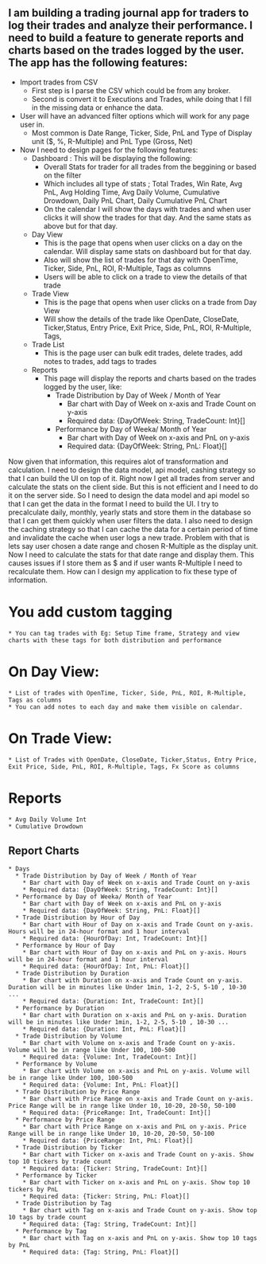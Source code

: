 ## I am building a trading journal app for traders to log their trades and analyze their performance. I need to build a feature to generate reports and charts based on the trades logged by the user. The app has the following features:

* Import trades from CSV
    * First step is I parse the CSV which could be from any broker.
    * Second is convert it to Executions and Trades, while doing that I fill in the missing data or enhance the data.
* User will have an advanced filter options which will work for any page user in.
    * Most common is Date Range, Ticker, Side, PnL and Type of Display unit ($, %, R-Multiple) and PnL Type (Gross, Net)
* Now I need to design pages for the following features:
    * Dashboard : This will be displaying the following:
        * Overall Stats for trader for all trades from the beggining or based on the filter
        * Which includes all type of stats ; Total Trades, Win Rate, Avg PnL, Avg Holding Time, Avg Daily Volume,
          Cumulative Drowdown, Daily PnL Chart, Daily Cumulative PnL Chart
        * On the calendar I will show the days with trades and when user clicks it will show the trades for that day.
          And the same stats as above but for that day.
    * Day View
        * This is the page that opens when user clicks on a day on the calendar. Will display same stats on dashboard
          but for that day.
        * Also will show the list of trades for that day with OpenTime, Ticker, Side, PnL, ROI, R-Multiple, Tags as
          columns
        * Users will be able to click on a trade to view the details of that trade
    * Trade View
        * This is the page that opens when user clicks on a trade from Day View
        * Will show the details of the trade like OpenDate, CloseDate, Ticker,Status, Entry Price, Exit Price, Side,
          PnL, ROI, R-Multiple, Tags,
    * Trade List
        * This is the page user can bulk edit trades, delete trades, add notes to trades, add tags to trades
    * Reports
        * This page will display the reports and charts based on the trades logged by the user, like:
            * Trade Distribution by Day of Week / Month of Year
                * Bar chart with Day of Week on x-axis and Trade Count on y-axis
                * Required data: {DayOfWeek: String, TradeCount: Int}[]
            * Performance by Day of Weeka/ Month of Year
                * Bar chart with Day of Week on x-axis and PnL on y-axis
                * Required data: {DayOfWeek: String, PnL: Float}[]

Now given that information, this requires alot of transformation and calculation. I need to design the data model, api
model, cashing strategy so that I can build the UI on top of it.
Right now I get all trades from server and calculate the stats on the client side. But this is not efficient and I need
to do it on the server side. So I need to design the data model and api model so that I can get the data in the format I
need to build the UI.
I try to precalculate daily, monthly, yearly stats and store them in the database so that I can get them quickly when
user filters the data. I also need to design the caching strategy so that I can cache the data for a certain period of
time and invalidate the cache when user logs a new trade.
Problem with that is lets say user chosen a date range and chosen R-Multiple as the display unit. Now I need to
calculate the stats for that date range and display them. This causes issues if I store them as $ and if user wants R-Multiple 
I need to recalculate them.
How can I design my application to fix these type of information.

# You add custom tagging

    * You can tag trades with Eg: Setup Time frame, Strategy and view charts with these tags for both distribution and performance

# On Day View:

    * List of trades with OpenTime, Ticker, Side, PnL, ROI, R-Multiple, Tags as columns
    * You can add notes to each day and make them visible on calendar.

# On Trade View:

    * List of Trades with OpenDate, CloseDate, Ticker,Status, Entry Price, Exit Price, Side, PnL, ROI, R-Multiple, Tags, Fx Score as columns

# Reports

    * Avg Daily Volume Int
    * Cumulative Drowdown

## Report Charts

    * Days 
      * Trade Distribution by Day of Week / Month of Year
        * Bar chart with Day of Week on x-axis and Trade Count on y-axis 
        * Required data: {DayOfWeek: String, TradeCount: Int}[]
      * Performance by Day of Weeka/ Month of Year
        * Bar chart with Day of Week on x-axis and PnL on y-axis
        * Required data: {DayOfWeek: String, PnL: Float}[]
      * Trade Distribution by Hour of Day
        * Bar chart with Hour of Day on x-axis and Trade Count on y-axis. Hours will be in 24-hour format and 1 hour interval
        * Required data: {HourOfDay: Int, TradeCount: Int}[]
      * Performance by Hour of Day
        * Bar chart with Hour of Day on x-axis and PnL on y-axis. Hours will be in 24-hour format and 1 hour interval
        * Required data: {HourOfDay: Int, PnL: Float}[]
      * Trade Distribution by Duration
        * Bar chart with Duration on x-axis and Trade Count on y-axis. Duration will be in minutes like Under 1min, 1-2, 2-5, 5-10 , 10-30 ...
        * Required data: {Duration: Int, TradeCount: Int}[]
      * Performance by Duration
        * Bar chart with Duration on x-axis and PnL on y-axis. Duration will be in minutes like Under 1min, 1-2, 2-5, 5-10 , 10-30 ...
        * Required data: {Duration: Int, PnL: Float}[]
      * Trade Distribution by Volume
        * Bar chart with Volume on x-axis and Trade Count on y-axis. Volume will be in range like Under 100, 100-500 
        * Required data: {Volume: Int, TradeCount: Int}[]
      * Performance by Volume
        * Bar chart with Volume on x-axis and PnL on y-axis. Volume will be in range like Under 100, 100-500 
        * Required data: {Volume: Int, PnL: Float}[]
      * Trade Distribution by Price Range
        * Bar chart with Price Range on x-axis and Trade Count on y-axis. Price Range will be in range like Under 10, 10-20, 20-50, 50-100
        * Required data: {PriceRange: Int, TradeCount: Int}[]
      * Performance by Price Range
        * Bar chart with Price Range on x-axis and PnL on y-axis. Price Range will be in range like Under 10, 10-20, 20-50, 50-100
        * Required data: {PriceRange: Int, PnL: Float}[]
      * Trade Distribution by Ticker
        * Bar chart with Ticker on x-axis and Trade Count on y-axis. Show top 10 tickers by trade count
        * Required data: {Ticker: String, TradeCount: Int}[]
      * Performance by Ticker
        * Bar chart with Ticker on x-axis and PnL on y-axis. Show top 10 tickers by PnL
        * Required data: {Ticker: String, PnL: Float}[]
      * Trade Distribution by Tag
        * Bar chart with Tag on x-axis and Trade Count on y-axis. Show top 10 tags by trade count
        * Required data: {Tag: String, TradeCount: Int}[]
      * Performance by Tag
        * Bar chart with Tag on x-axis and PnL on y-axis. Show top 10 tags by PnL
        * Required data: {Tag: String, PnL: Float}[]